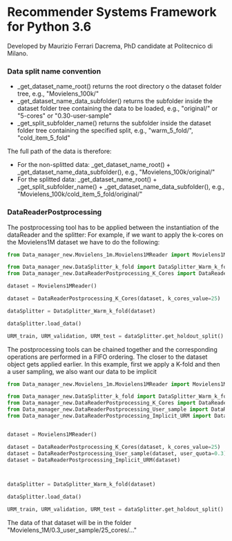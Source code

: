 # Recommender Systems Framework for Python 3.6

Developed by Maurizio Ferrari Dacrema, PhD candidate at Politecnico di Milano.

### Data split name convention

* _get_dataset_name_root() returns the root directory o the dataset folder tree, e.g., "Movielens_100k/"
* _get_dataset_name_data_subfolder() returns the subfolder inside the dataset folder tree containing the data to be loaded, e.g., "original/" or "5-cores" or "0.30-user-sample"
* _get_split_subfolder_name() returns the subfolder inside the dataset folder tree containing the specified split, e.g., "warm_5_fold/", "cold_item_5_fold"

The full path of the data is therefore: 
 * For the non-splitted data: _get_dataset_name_root() + _get_dataset_name_data_subfolder(), e.g., "Movielens_100k/original/"
 * For the splitted data: _get_dataset_name_root() + _get_split_subfolder_name() + _get_dataset_name_data_subfolder(), e.g., "Movielens_100k/cold_item_5_fold/original/"


### DataReaderPostprocessing
The postprocessing tool has to be applied between the instantiation of the dataReader and the splitter:
For example, if we want to apply the k-cores on the Movielens1M dataset we have to do the following:

```Python
from Data_manager_new.Movielens_1m.Movielens1MReader import Movielens1MReader

from Data_manager_new.DataSplitter_k_fold import DataSplitter_Warm_k_fold
from Data_manager_new.DataReaderPostprocessing_K_Cores import DataReaderPostprocessing_K_Cores

dataset = Movielens1MReader()

dataset = DataReaderPostprocessing_K_Cores(dataset, k_cores_value=25)

dataSplitter = DataSplitter_Warm_k_fold(dataset)

dataSplitter.load_data()

URM_train, URM_validation, URM_test = dataSplitter.get_holdout_split()

```

The postprocessing tools can be chained together and the corresponding operations are performed in a FIFO ordering.
The closer to the dataset object gets applied earlier. In this example, first we apply a K-fold and then a user sampling, we also want our data to be implicit

```Python
from Data_manager_new.Movielens_1m.Movielens1MReader import Movielens1MReader

from Data_manager_new.DataSplitter_k_fold import DataSplitter_Warm_k_fold
from Data_manager_new.DataReaderPostprocessing_K_Cores import DataReaderPostprocessing_K_Cores
from Data_manager_new.DataReaderPostprocessing_User_sample import DataReaderPostprocessing_User_sample
from Data_manager_new.DataReaderPostprocessing_Implicit_URM import DataReaderPostprocessing_Implicit_URM


dataset = Movielens1MReader()

dataset = DataReaderPostprocessing_K_Cores(dataset, k_cores_value=25)
dataset = DataReaderPostprocessing_User_sample(dataset, user_quota=0.3)
dataset = DataReaderPostprocessing_Implicit_URM(dataset)



dataSplitter = DataSplitter_Warm_k_fold(dataset)

dataSplitter.load_data()

URM_train, URM_validation, URM_test = dataSplitter.get_holdout_split()

```

The data of that dataset will be in the folder "Movielens_1M/0.3_user_sample/25_cores/..."